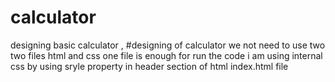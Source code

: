 # calculator
designing basic calculator  ,
#designing of calculator we not need to use two two files html and css one file is enough for run the code 
i am using internal css by using sryle property in header section of html index.html file 
